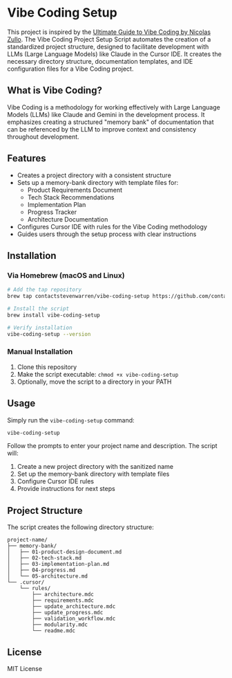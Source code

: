 # Vibe Coding Setup

This project is inspired by the [Ultimate Guide to Vibe Coding by Nicolas Zullo](https://github.com/EnzeD/vibe-coding). The Vibe Coding Project Setup Script automates the creation of a standardized project structure, designed to facilitate development with LLMs (Large Language Models) like Claude in the Cursor IDE. It creates the necessary directory structure, documentation templates, and IDE configuration files for a Vibe Coding project.

## What is Vibe Coding?

Vibe Coding is a methodology for working effectively with Large Language Models (LLMs) like Claude and Gemini in the development process. It emphasizes creating a structured "memory bank" of documentation that can be referenced by the LLM to improve context and consistency throughout development.

## Features

- Creates a project directory with a consistent structure
- Sets up a memory-bank directory with template files for:
  - Product Requirements Document
  - Tech Stack Recommendations
  - Implementation Plan
  - Progress Tracker
  - Architecture Documentation
- Configures Cursor IDE with rules for the Vibe Coding methodology
- Guides users through the setup process with clear instructions

## Installation

### Via Homebrew (macOS and Linux)

```bash
# Add the tap repository
brew tap contactstevenwarren/vibe-coding-setup https://github.com/contactstevenwarren/vibe-coding-setup.git

# Install the script
brew install vibe-coding-setup

# Verify installation
vibe-coding-setup --version
```

### Manual Installation

1. Clone this repository
2. Make the script executable: `chmod +x vibe-coding-setup`
3. Optionally, move the script to a directory in your PATH

## Usage

Simply run the `vibe-coding-setup` command:

```bash
vibe-coding-setup
```

Follow the prompts to enter your project name and description. The script will:

1. Create a new project directory with the sanitized name
2. Set up the memory-bank directory with template files
3. Configure Cursor IDE rules
4. Provide instructions for next steps

## Project Structure

The script creates the following directory structure:

```
project-name/
├── memory-bank/
│   ├── 01-product-design-document.md
│   ├── 02-tech-stack.md
│   ├── 03-implementation-plan.md
│   ├── 04-progress.md
│   └── 05-architecture.md
└── .cursor/
    └── rules/
        ├── architecture.mdc
        ├── requirements.mdc
        ├── update_architecture.mdc
        ├── update_progress.mdc
        ├── validation_workflow.mdc
        ├── modularity.mdc
        └── readme.mdc
```

## License

MIT License 
